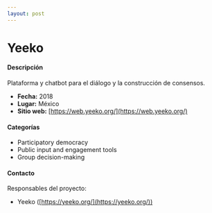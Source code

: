 ```yaml
---
layout: post
---
```


# Yeeko

#### Descripción

Plataforma y chatbot para el diálogo y la construcción de consensos.

- **Fecha:** 2018
- **Lugar:** México
- **Sitio web:** [https://web.yeeko.org/](https://web.yeeko.org/)

#### Categorías

* Participatory democracy
* Public input and engagement tools
* Group decision-making

#### Contacto

Responsables del proyecto:

- Yeeko ([https://yeeko.org/](https://yeeko.org/))
